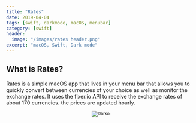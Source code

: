 ```yaml
---
title: "Rates"
date: 2019-04-04
tags: [swift, darkmode, macOS, menubar]
category: [swift]
header:
  image: "/images/rates header.png"
excerpt: "macOS, Swift, Dark mode"
---
```

## What is Rates?
Rates is a simple macOS app that lives in your menu bar that allows you to quickly convert between currencies of your choice as well as monitor the exchange rates. It uses the fixer.io API to receive the exchange rates of about 170 currencies. the prices are updated hourly.

<div style="width:image width px; font-size:80%; text-align:center;"><img src="{{ site.url }}{{ site.baseurl }}/images/rates_screenshot.png" alt="Darko" width="width" height="height" style="padding-bottom:0.5em;" /></div>
